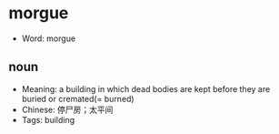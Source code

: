# morgue

- Word: morgue

## noun

- Meaning: a building in which dead bodies are kept before they are buried or cremated(= burned)
- Chinese: 停尸房；太平间
- Tags: building

